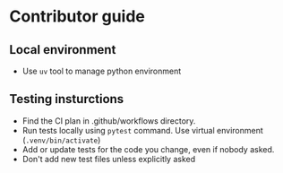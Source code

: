 # Contributor guide

## Local environment
- Use `uv` tool to manage python environment

## Testing insturctions
- Find the CI plan in .github/workflows directory.
- Run tests locally using `pytest` command. Use virtual environment (`.venv/bin/activate`)
- Add or update tests for the code you change, even if nobody asked.
- Don't add new test files unless explicitly asked
